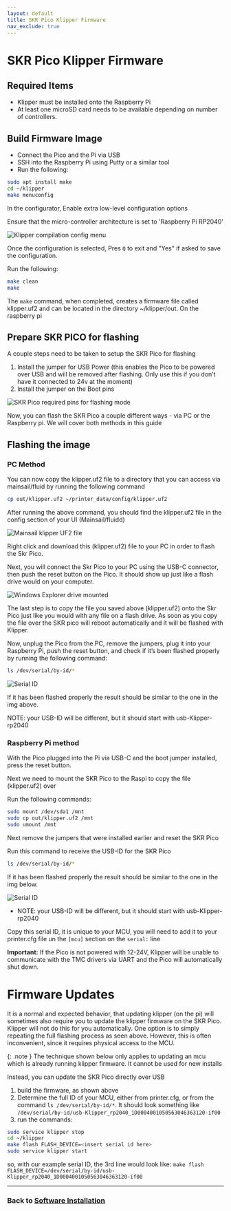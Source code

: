 ```yaml
---
layout: default
title: SKR Pico Klipper Firmware
nav_exclude: true
---
```


# SKR Pico Klipper Firmware

## Required Items

* Klipper must be installed onto the Raspberry Pi
* At least one microSD card needs to be available depending on number of controllers.

## Build Firmware Image

* Connect the Pico and the Pi via USB
* SSH into the Raspberry Pi using Putty or a similar tool
* Run the following:

```bash
sudo apt install make
cd ~/klipper
make menuconfig
```

In the configurator, Enable extra low-level configuration options

Ensure that the micro-controller architecture is set to 'Raspberry Pi RP2040'

![Klipper compilation config menu](./images/skrPico_klipper_menuconfig.png)

Once the configuration is selected, Pres `Q` to exit and "Yes" if asked to save the configuration.

Run the following:

```bash
make clean
make
```

The `make` command, when completed, creates a firmware file called klipper.uf2 and can be located in the directory ~/klipper/out. On the raspberry pi

## Prepare SKR PICO for flashing

A couple steps need to be taken to setup the SKR Pico for flashing

1. Install the jumper for USB Power (this enables the Pico to be powered over USB and will be removed after flashing. Only use this if you don’t have it connected to 24v at the moment)
2. Install the jumper on the Boot pins

![SKR Pico required pins for flashing mode](./images/SKR_Pico_Pin_Flashing.png)

Now, you can flash the SKR Pico a couple different ways - via PC or the Raspberry pi. We will cover both methods in this guide

## Flashing the image

### PC Method

You can now copy the klipper.uf2 file to a directory that you can access via mainsail/fluid by running the following command

```bash
cp out/klipper.uf2 ~/printer_data/config/klipper.uf2
```

After running the above command, you should find the klipper.uf2 file in the config section of your UI (Mainsail/fluidd)

![Mainsail klipper UF2 file](./images/Mainsail_klipperuf2_file.png)

Right click and download this (klipper.uf2) file to your PC in order to flash the Skr Pico.

Next, you will connect the Skr Pico to your PC using the USB-C connector, then push the reset button on the Pico.  It should show up just like a flash drive would on your computer.

![Windows Explorer drive mounted](./images/windows_explorer_mounted_drive.png)

The last step is to copy the file you saved above (klipper.uf2) onto the Skr Pico just like you would with any file on a flash drive. As soon as you copy the file over the SKR pico will reboot automatically and it will be flashed with Klipper.

Now, unplug the Pico from the PC, remove the jumpers, plug it into your Raspberry Pi, push the reset button, and check if it’s been flashed properly by running the following command:

```bash
ls /dev/serial/by-id/*
```

![Serial ID](./images/SKR_pico_by-id_output.png)

If it has been flashed properly the result should be similar to the one in the img above. 

NOTE: your USB-ID will be different, but it should start with usb-Klipper-rp2040

### Raspberry Pi method

With the Pico plugged into the Pi via USB-C and the boot jumper installed, press the reset button.

Next we need to mount the SKR Pico to the Raspi to copy the file (klipper.uf2) over

Run the following commands:

```bash
sudo mount /dev/sda1 /mnt
sudo cp out/klipper.uf2 /mnt
sudo umount /mnt
```

Next remove the jumpers that were installed earlier and reset the SKR Pico

Run this command to receive the USB-ID for the SKR Pico

```bash
ls /dev/serial/by-id/*
```

If it has been flashed properly the result should be similar to the one in the img below. 

![Serial ID](./images/SKR_pico_by-id_output.png)

* NOTE: your USB-ID will be different, but it should start with usb-Klipper-rp2040

Copy this serial ID, it is unique to your MCU, you will need to add it to your printer.cfg file un the `[mcu]` section on the `serial:` line

**Important:** If the Pico is not powered with 12-24V, Klipper will be unable to communicate with the TMC drivers via UART and the Pico will automatically shut down.

# Firmware Updates
It is a normal and expected behavior, that updating klipper (on the pi) will sometimes also require you to update the klipper firmware on the SKR Pico. Klipper will not do this for you automatically.  One option is to simply repeating the full flashing process as seen above.  However, this is often inconvenient, since it requires physical access to the MCU.

{: .note }
The technique shown below only applies to updating an mcu which is already running klipper firmware.  It cannot be used for new installs

Instead, you can update the SKR Pico directly over USB

1. build the firmware, as shown above
2. Determine the full ID of your MCU, either from printer.cfg, or from the command `ls /dev/serial/by-id/*`.  It should look something like `/dev/serial/by-id/usb-Klipper_rp2040_1D0004001050563046363120-if00`
3. run the commands:
```bash
sudo service klipper stop
cd ~/klipper
make flash FLASH_DEVICE=<insert serial id here>
sudo service klipper start
```
so, with our example serial ID, the 3rd line would look like: `make flash FLASH_DEVICE=/dev/serial/by-id/usb-Klipper_rp2040_1D0004001050563046363120-if00`

---

### Back to [Software Installation](./index.md#klipper-octoprint-configuration)
